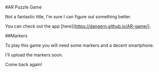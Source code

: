 #AR Puzzle Game

Not a fantastic title, I'm sure I can figure out something better.

You can check out the app [here]{https://dangern.github.io/AR-game/}.

##Markers

To play this game you will need some markers and a decent smartphone.

I'll upload the markers soon.

Come back again! 
